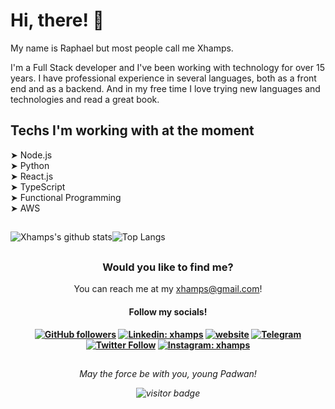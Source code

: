 # Hi, there! 👋


My name is Raphael but most people call me Xhamps. 

I'm a Full Stack developer and I've been working with technology for over 15 years. I have professional experience in several languages, both as a front end and as a backend. And in my free time I love trying new languages and technologies and read a great book.


## Techs I'm working with at the moment

➤ Node.js <br/>
➤ Python <br/>
➤ React.js  <br/>
➤ TypeScript  <br/>
➤ Functional Programming<br/>
➤ AWS<br/>

 ##
 
![Xhamps's github stats](https://github-readme-stats.vercel.app/api?username=xhamps&theme=dark&count_private=true&show_icons=true&title_color=6e40c9&icon_color=6e40c9&line_height=20)![Top Langs](https://github-readme-stats.vercel.app/api/top-langs/?username=xhamps&theme=dark&layout=compact&show_icons=true&title_color=6e40c9&icon_color=6e40c9)

 ##
 
 
<h3 align="center"> Would you like to find me? </h3>

<p align="center">
  You can reach me at my <a href="mailto:xhamps@gmail.com">xhamps@gmail.com</a>!
</p>
<h4 align="center">Follow my socials!<h4>
<p align="center">
  <a href="https://github.com/xhamps/"><img src="https://img.shields.io/github/followers/xhamps?label=Follow&style=social" alt="GitHub followers"/></a>
  <a href="https://www.linkedin.com/in/raphaelparaujo/"><img src="https://img.shields.io/badge/-Linkedin-blue?style=flat-square&logo=Linkedin&logoColor=white&link=https://www.linkedin.com/in/raphaelparaujo" alt="Linkedin: xhamps"/></a>
  <a href="http://xhamps.com.br/"><img src="https://img.shields.io/badge/Website-46a2f1.svg?&style=flat-square&logo=Google-Chrome&logoColor=white&link=http://xhamps.com.br/" alt="website"/></a>
  <a href="https://t.me/xhamps"><img src="https://img.shields.io/badge/Telegram-2CA5E0?style=flat-square&logo=telegram&logoColor=white&link=https://t.me/xhamps" alt="Telegram"/></a>
  <a href="https://twitter.com/intent/follow?screen_name=xhamps"><img src="https://img.shields.io/twitter/follow/xhamps?label=Twitter" alt="Twitter Follow"/></a>
  <a href="https://www.instagram.com/xhamps"><img src="https://img.shields.io/badge/Instagram-E4405F?style=flat-square&logo=instagram&logoColor=white&link=https://www.instagram.com/xhamps" alt="Instagram: xhamps"/></a>
  </p>

##
 
<p align="center">
 <i> May the force be with you, young Padwan! <i>
</p>
  
<p align="center">
  <img src="https://visitor-badge.laobi.icu/badge?page_id=xhamps.xhamps" alt="visitor badge"/>       
</p>

 
